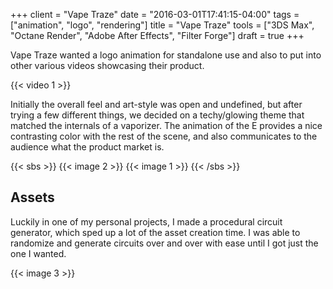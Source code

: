 +++
client = "Vape Traze"
date = "2016-03-01T17:41:15-04:00"
tags = ["animation", "logo", "rendering"]
title = "Vape Traze"
tools = ["3DS Max", "Octane Render", "Adobe After Effects", "Filter Forge"]
draft = true
+++

Vape Traze wanted a logo animation for standalone use and also to put into other various videos showcasing their product.<!--more-->

{{< video 1 >}}

Initially the overall feel and art-style was open and undefined, but after trying a few different things, we decided on a techy/glowing theme that matched the internals of a vaporizer. The animation of the E provides a nice contrasting color with the rest of the scene, and also communicates to the audience what the product market is.

{{< sbs >}}
{{< image 2 >}}
{{< image 1 >}}
{{< /sbs >}}

## Assets
Luckily in one of my personal projects, I made a procedural circuit generator, which sped up a lot of the asset creation time. I was able to randomize and generate circuits over and over with ease until I got just the one I wanted.

{{< image 3 >}}
